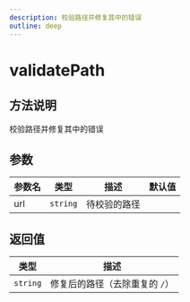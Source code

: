 ```yaml
---
description: 校验路径并修复其中的错误
outline: deep
---
```


# validatePath

## 方法说明

校验路径并修复其中的错误

## 参数

| 参数名 | 类型 | 描述 | 默认值 |
| --- | --- | --- | --- |
| url | `string` | 待校验的路径 |  |

## 返回值

| 类型 | 描述 |
| --- | --- |
| `string` | 修复后的路径（去除重复的 `/`） |
